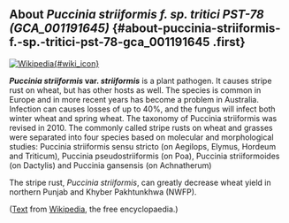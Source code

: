About *Puccinia striiformis f. sp. tritici PST-78 (GCA\_001191645)* {#about-puccinia-striiformis-f.-sp.-tritici-pst-78-gca_001191645 .first}
-------------------------------------------------------------------

[![Wikipedia](/img/wikipedia_logo_v2_en.png){#wiki_icon}](http://en.wikipedia.org/wiki/Puccinia_striiformis_var._striiformis)

***Puccinia striiformis* var. *striiformis*** is a plant pathogen. It
causes stripe rust on wheat, but has other hosts as well. The species is
common in Europe and in more recent years has become a problem in
Australia. Infection can causes losses of up to 40%, and the fungus will
infect both winter wheat and spring wheat. The taxonomy of Puccinia
striiformis was revised in 2010. The commonly called stripe rusts on
wheat and grasses were separated into four species based on molecular
and morphological studies: Puccinia striiformis sensu stricto (on
Aegilops, Elymus, Hordeum and Triticum), Puccinia pseudostriiformis (on
Poa), Puccinia striiformoides (on Dactylis) and Puccinia gansensis (on
Achnatherum)

The stripe rust, *Puccinia striiformis*, can greatly decrease wheat
yield in northern Punjab and Khyber Pakhtunkhwa (NWFP).

([Text](http://en.wikipedia.org/wiki/Puccinia_striiformis_var._striiformis)
from [Wikipedia](http://en.wikipedia.org/), the free encyclopaedia.)

